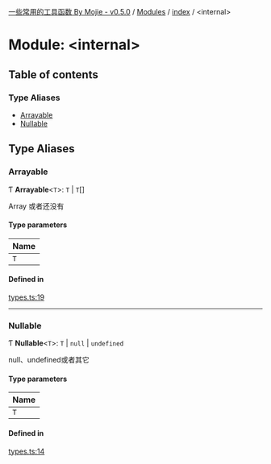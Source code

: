 [一些常用的工具函数 By Mojie - v0.5.0](../README.md) / [Modules](../modules.md) / [index](index.md) / <internal\>

# Module: <internal\>

## Table of contents

### Type Aliases

- [Arrayable](index._internal_.md#arrayable)
- [Nullable](index._internal_.md#nullable)

## Type Aliases

### Arrayable

Ƭ **Arrayable**<`T`\>: `T` \| `T`[]

Array 或者还没有

#### Type parameters

| Name |
| :------ |
| `T` |

#### Defined in

[types.ts:19](https://github.com/mojiefong/utils/blob/e3cde92/src/types.ts#L19)

___

### Nullable

Ƭ **Nullable**<`T`\>: `T` \| ``null`` \| `undefined`

null、undefined或者其它

#### Type parameters

| Name |
| :------ |
| `T` |

#### Defined in

[types.ts:14](https://github.com/mojiefong/utils/blob/e3cde92/src/types.ts#L14)
